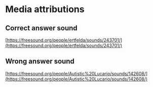 # Media attributions


## Correct answer sound
[https://freesound.org/people/ertfelda/sounds/243701/](https://freesound.org/people/ertfelda/sounds/243701/)

## Wrong answer sound
[https://freesound.org/people/Autistic%20Lucario/sounds/142608/](https://freesound.org/people/Autistic%20Lucario/sounds/142608/)
